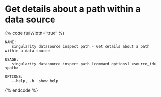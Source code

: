 # Get details about a path within a data source

{% code fullWidth="true" %}
```
NAME:
   singularity datasource inspect path - Get details about a path within a data source

USAGE:
   singularity datasource inspect path [command options] <source_id> <path>

OPTIONS:
   --help, -h  show help
```
{% endcode %}
